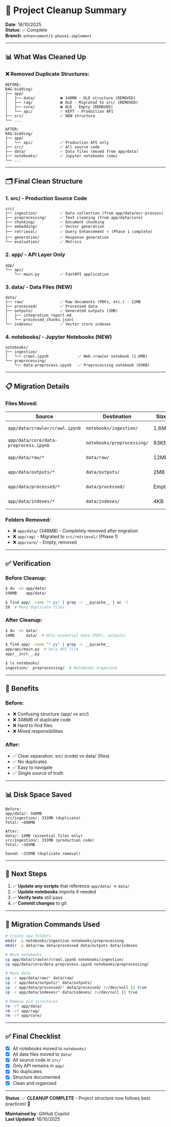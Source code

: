 # 🧹 Project Cleanup Summary

**Date**: 16/10/2025  
**Status**: ✅ Complete  
**Branch**: `enhancement/1-phase1-implement`

---

## 📊 What Was Cleaned Up

### ❌ **Removed Duplicate Structures:**

```
BEFORE:
RAG-bidding/
├── app/
│   ├── data/           ❌ 348MB - OLD structure (REMOVED)
│   ├── rag/            ❌ OLD - Migrated to src/ (REMOVED)
│   ├── core/           ❌ OLD - Empty (REMOVED)
│   └── api/            ✅ KEPT - Production API
├── src/                ✅ NEW structure
└── ...

AFTER:
RAG-bidding/
├── app/
│   └── api/            ✅ Production API only
├── src/                ✅ All source code
├── data/               ✅ Data files (moved from app/data)
├── notebooks/          ✅ Jupyter notebooks (new)
└── ...
```

---

## 🗂️ Final Clean Structure

### **1. src/ - Production Source Code**
```
src/
├── ingestion/          ✅ Data collection (from app/data/ocr-process)
├── preprocessing/      ✅ Text cleaning (from app/data/core)
├── chunking/           ✅ Document chunking
├── embedding/          ✅ Vector generation
├── retrieval/          ✅ Query Enhancement ⭐ (Phase 1 complete)
├── generation/         ✅ Response generation
└── evaluation/         ✅ Metrics
```

### **2. app/ - API Layer Only**
```
app/
└── api/
    └── main.py         ✅ FastAPI application
```

### **3. data/ - Data Files (NEW)**
```
data/
├── raw/                ✅ Raw documents (PDFs, etc.) - 12MB
├── processed/          ✅ Processed data
├── outputs/            ✅ Generated outputs (2MB)
│   ├── integration_report.md
│   └── processed_chunks.jsonl
└── indexes/            ✅ Vector store indexes
```

### **4. notebooks/ - Jupyter Notebooks (NEW)**
```
notebooks/
├── ingestion/
│   └── crawl.ipynb             ✅ Web crawler notebook (1.6MB)
└── preprocessing/
    └── data-preprocess.ipynb   ✅ Preprocessing notebook (93KB)
```

---

## 📋 Migration Details

### **Files Moved:**

| Source | Destination | Size | Status |
|--------|-------------|------|--------|
| `app/data/crawler/crawl.ipynb` | `notebooks/ingestion/` | 1.6MB | ✅ Moved |
| `app/data/core/data-preprocess.ipynb` | `notebooks/preprocessing/` | 93KB | ✅ Moved |
| `app/data/raw/*` | `data/raw/` | 12MB | ✅ Moved |
| `app/data/outputs/*` | `data/outputs/` | 2MB | ✅ Moved |
| `app/data/processed/*` | `data/processed/` | Empty | ✅ Moved |
| `app/data/indexes/*` | `data/indexes/` | 4KB | ✅ Moved |

### **Folders Removed:**

- ❌ `app/data/` (348MB) - Completely removed after migration
- ❌ `app/rag/` - Migrated to `src/retrieval/` (Phase 1)
- ❌ `app/core/` - Empty, removed

---

## ✅ Verification

### **Before Cleanup:**
```bash
$ du -sh app/data/
348MB    app/data/

$ find app/ -name "*.py" | grep -v __pycache__ | wc -l
20  # Many duplicate files
```

### **After Cleanup:**
```bash
$ du -sh data/
14MB     data/  # Only essential data (PDFs, outputs)

$ find app/ -name "*.py" | grep -v __pycache__
app/api/main.py  # Only API file
app/__init__.py

$ ls notebooks/
ingestion/  preprocessing/  # Notebooks organized
```

---

## 🎯 Benefits

### **Before:**
- ❌ Confusing structure (app/ vs src/)
- ❌ 348MB of duplicate code
- ❌ Hard to find files
- ❌ Mixed responsibilities

### **After:**
- ✅ Clear separation: src/ (code) vs data/ (files)
- ✅ No duplicates
- ✅ Easy to navigate
- ✅ Single source of truth

---

## 📊 Disk Space Saved

```
Before:
app/data/: 348MB
src/ingestion/: 331MB (duplicate)
Total: ~680MB

After:
data/: 14MB (essential files only)
src/ingestion/: 331MB (production code)
Total: ~345MB

Saved: ~335MB (duplicate removal)
```

---

## 🚀 Next Steps

1. ✅ **Update any scripts** that reference `app/data/` → `data/`
2. ✅ **Update notebooks** imports if needed
3. ✅ **Verify tests** still pass
4. ✅ **Commit changes** to git

---

## 📝 Migration Commands Used

```bash
# Create new folders
mkdir -p notebooks/ingestion notebooks/preprocessing
mkdir -p data/raw data/processed data/outputs data/indexes

# Move notebooks
cp app/data/crawler/crawl.ipynb notebooks/ingestion/
cp app/data/core/data-preprocess.ipynb notebooks/preprocessing/

# Move data
cp -r app/data/raw/* data/raw/
cp -r app/data/outputs/* data/outputs/
cp -r app/data/processed/* data/processed/ 2>/dev/null || true
cp -r app/data/indexes/* data/indexes/ 2>/dev/null || true

# Remove old structures
rm -rf app/data/
rm -rf app/rag/
rm -rf app/core/
```

---

## ✅ Final Checklist

- [x] All notebooks moved to `notebooks/`
- [x] All data files moved to `data/`
- [x] All source code in `src/`
- [x] Only API remains in `app/`
- [x] No duplicates
- [x] Structure documented
- [x] Clean and organized

---

**Status**: ✅ **CLEANUP COMPLETE** - Project structure now follows best practices! 🎉

**Maintained by**: GitHub Copilot  
**Last Updated**: 16/10/2025

